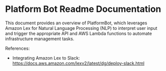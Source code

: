 # Platform Bot Readme Documentation

This document provides an overview of PlatformBot, which leverages Amazon Lex for Natural Language Processing (NLP) to interpret user input and trigger the appropriate API and AWS Lambda functions to automate infrastructure management tasks.

References:
- Integrating Amazon Lex to Slack: https://docs.aws.amazon.com/lexv2/latest/dg/deploy-slack.html